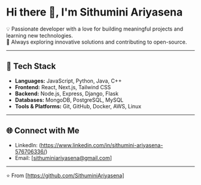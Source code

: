 # Hi there 👋, I'm Sithumini Ariyasena 

💡 Passionate developer with a love for building meaningful projects and learning new technologies.  
🚀 Always exploring innovative solutions and contributing to open-source.  

---

## 🔧 Tech Stack

- **Languages:** JavaScript, Python, Java, C++  
- **Frontend:** React, Next.js, Tailwind CSS  
- **Backend:** Node.js, Express, Django, Flask  
- **Databases:** MongoDB, PostgreSQL, MySQL  
- **Tools & Platforms:** Git, GitHub, Docker, AWS, Linux  

---

## 🌐 Connect with Me  

- LinkedIn: (https://www.linkedin.com/in/sithumini-ariyasena-576706336/)  
- Email: [sithuminiariyasena@gmail.com] 

---

⭐️ From [https://github.com/SithuminiAriyasena]  
